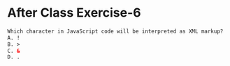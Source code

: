 # After Class Exercise-6

```html
Which character in JavaScript code will be interpreted as XML markup?
A. !
B. >
C. &
D. .

```